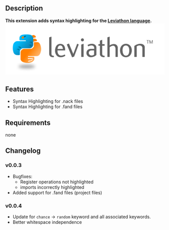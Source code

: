 ## Description

**This extension adds syntax highlighting for the [Leviathon language](https://github.com/AsteriskAmpersand/Leviathon).**
![](https://raw.githubusercontent.com/AsteriskAmpersand/Leviathon/main/Leviathon.fw.png)

## Features
- Syntax Highlighting for .nack files
- Syntax Highlighting for .fand files

## Requirements
none

## Changelog

### v0.0.3
- Bugfixes:
  - Register operations not highlighted
  - imports incorrectly highlighted
- Added support for .fand files (project files)

### v0.0.4
- Update for `chance` -> `random` keyword and all associated keywords.
- Better whitespace independence
